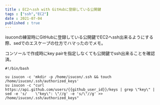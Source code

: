 ```yaml
---
title : EC2へssh with GitHubに登録している公開鍵
tags : ["ssh","EC2"]
date : 2021-07-04
published : true
---
```


isuconの練習時にGitHubに登録している公開鍵でEC2へssh出来るようにする際、sedでのエスケープの仕方でハマったのでメモ。

コンソールで作成時にkey pairを指定しなくても公開鍵でssh出来ることを確認済。

```
#!/bin/bash

su isucon -c 'mkdir -p /home/isucon/.ssh && touch /home/isucon/.ssh/authorized_keys'
su isucon -c "curl https://api.github.com/users/{{github_user_id}}/keys | grep \"key\" | sed -e 's/    \"key\": \"//g' -e 's/\"//g' >> /home/isucon/.ssh/authorized_keys"
```